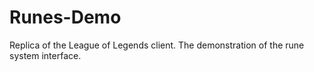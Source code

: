 # Runes-Demo
Replica of the League of Legends client. The demonstration of the rune system interface.
